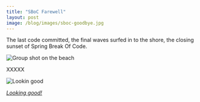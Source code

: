 ```yaml
---
title: "SBoC Farewell"
layout: post
image: /blog/images/sboc-goodbye.jpg
---
```


The last code committed, the final waves surfed in to the shore, the closing sunset of Spring Break Of Code.

<img src="/blog/images/sboc-goodbye.jpg" class="nice" alt="Group shot on the beach" />

XXXXX

<img src="/blog/images/tyler-goodbye.jpg" class="nice" alt="Lookin good" />

[*Looking good!*](https://news.ycombinator.com/item?id=5460204)
